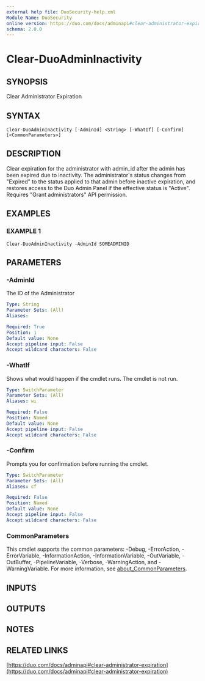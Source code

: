 ```yaml
---
external help file: DuoSecurity-help.xml
Module Name: DuoSecurity
online version: https://duo.com/docs/adminapi#clear-administrator-expiration
schema: 2.0.0
---
```


# Clear-DuoAdminInactivity

## SYNOPSIS
Clear Administrator Expiration

## SYNTAX

```
Clear-DuoAdminInactivity [-AdminId] <String> [-WhatIf] [-Confirm] [<CommonParameters>]
```

## DESCRIPTION
Clear expiration for the administrator with admin_id after the admin has been expired due to inactivity.
The administrator's status changes from "Expired" to the status applied to that admin before inactive expiration, and restores access to the Duo Admin Panel if the effective status is "Active".
Requires "Grant administrators" API permission.

## EXAMPLES

### EXAMPLE 1
```
Clear-DuoAdminInactivity -AdminId SOMEADMINID
```

## PARAMETERS

### -AdminId
The ID of the Administrator

```yaml
Type: String
Parameter Sets: (All)
Aliases:

Required: True
Position: 1
Default value: None
Accept pipeline input: False
Accept wildcard characters: False
```

### -WhatIf
Shows what would happen if the cmdlet runs.
The cmdlet is not run.

```yaml
Type: SwitchParameter
Parameter Sets: (All)
Aliases: wi

Required: False
Position: Named
Default value: None
Accept pipeline input: False
Accept wildcard characters: False
```

### -Confirm
Prompts you for confirmation before running the cmdlet.

```yaml
Type: SwitchParameter
Parameter Sets: (All)
Aliases: cf

Required: False
Position: Named
Default value: None
Accept pipeline input: False
Accept wildcard characters: False
```

### CommonParameters
This cmdlet supports the common parameters: -Debug, -ErrorAction, -ErrorVariable, -InformationAction, -InformationVariable, -OutVariable, -OutBuffer, -PipelineVariable, -Verbose, -WarningAction, and -WarningVariable. For more information, see [about_CommonParameters](http://go.microsoft.com/fwlink/?LinkID=113216).

## INPUTS

## OUTPUTS

## NOTES

## RELATED LINKS

[https://duo.com/docs/adminapi#clear-administrator-expiration](https://duo.com/docs/adminapi#clear-administrator-expiration)

